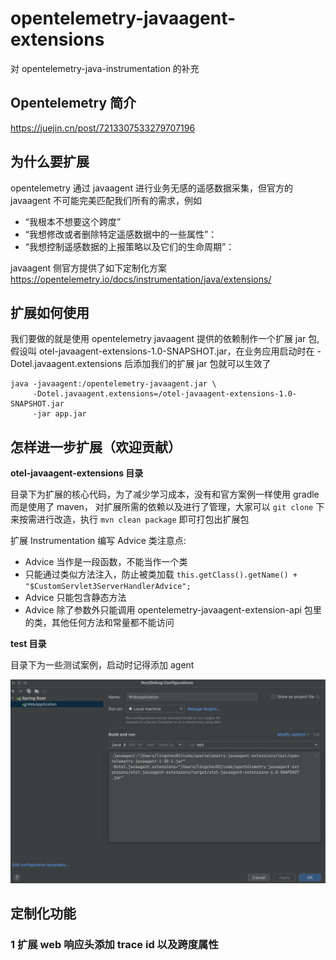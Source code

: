 # opentelemetry-javaagent-extensions
对 opentelemetry-java-instrumentation 的补充

## Opentelemetry 简介

https://juejin.cn/post/7213307533279707196

## 为什么要扩展

opentelemetry 通过 javaagent 进行业务无感的遥感数据采集，但官方的 javaagent 不可能完美匹配我们所有的需求，例如
- “我根本不想要这个跨度”
- “我想修改或者删除特定遥感数据中的一些属性”：
- “我想控制遥感数据的上报策略以及它们的生命周期”：

javaagent 侧官方提供了如下定制化方案 https://opentelemetry.io/docs/instrumentation/java/extensions/


## 扩展如何使用

我们要做的就是使用 opentelemetry javaagent 提供的依赖制作一个扩展 jar 包, 假设叫 otel-javaagent-extensions-1.0-SNAPSHOT.jar，在业务应用启动时在 -Dotel.javaagent.extensions 后添加我们的扩展 jar 包就可以生效了

```shell
java -javaagent:/opentelemetry-javaagent.jar \
     -Dotel.javaagent.extensions=/otel-javaagent-extensions-1.0-SNAPSHOT.jar
     -jar app.jar
```

## 怎样进一步扩展（欢迎贡献）

**otel-javaagent-extensions 目录**

目录下为扩展的核心代码，为了减少学习成本，没有和官方案例一样使用 gradle 而是使用了 maven，
对扩展所需的依赖以及进行了管理，大家可以 `git clone` 下来按需进行改造，执行 `mvn clean package` 即可打包出扩展包

扩展 Instrumentation 编写 Advice 类注意点:
- Advice 当作是一段函数，不能当作一个类
- 只能通过类似方法注入，防止被类加载 `this.getClass().getName() + "$CustomServlet3ServerHandlerAdvice";`
- Advice 只能包含静态方法
- Advice 除了参数外只能调用 opentelemetry-javaagent-extension-api 包里的类，其他任何方法和常量都不能访问

**test 目录**

目录下为一些测试案例，启动时记得添加 agent

![idea](docs/img/idea.png)

## 定制化功能

### 1 扩展 web 响应头添加 trace id 以及跨度属性




